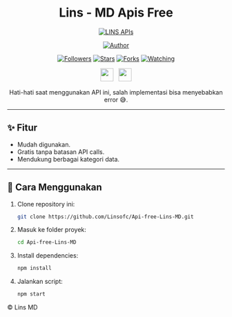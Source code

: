 <div align="center">
 
# Lins - MD Apis Free
<p align="center">
<a href="https://whatsapp.com/channel/0029VaeQHirJ93waiykxjF2L"><img title="LINS APIs" src="https://img.shields.io/badge/LINS APIs-blue?colorA=%23ff0000&colorB=%23017e40&style=for-the-badge"></a>
</p>
<p align="center">
<a href="https://github.com/Linsofc"><img title="Author" src="https://img.shields.io/badge/Author-LINS OFFICIAL-orange.svg?style=for-the-badge&logo=github"></a>
</p>
<p align="center">
<a href="https://github.com/Linsofc/Api-free-Lins-MD/followers"><img title="Followers" src="https://img.shields.io/github/followers/Linsofc?color=red&style=flat-square"></a>
<a href="https://github.com/Linsofc/Api-free-Lins-MD/stargazers"><img title="Stars" src="https://img.shields.io/github/stars/Linsofc/Api-free-Lins-MD?color=blue&style=flat-square"></a>
<a href="https://github.com/Linsofc/Api-free-Lins-MD/network/members"><img title="Forks" src="https://img.shields.io/github/forks/Linsofc/Api-free-Lins-MD?color=red&style=flat-square"></a>
<a href="https://github.com/Linsofc/Api-free-Lins-MD/watchers"><img title="Watching" src="https://img.shields.io/github/watchers/Linsofc/Api-free-Lins-MD?label=Watchers&color=blue&style=flat-square"></a>
</p>
<p align='center'>
   <a href="https://www.youtube.com/@linsofficiall"><img height="30" src="https://upload.wikimedia.org/wikipedia/commons/thumb/4/42/YouTube_icon_%282013-2017%29.png/800px-YouTube_icon_%282013-2017%29.png"></a>&nbsp;&nbsp;
   <a href="https://instagram.com/rijalsavior"><img height="30" src="https://upload.wikimedia.org/wikipedia/commons/a/a5/Instagram_icon.png"></a>
</P>

Hati-hati saat menggunakan API ini, salah implementasi bisa menyebabkan error 😅.
</div>

---

## ✨ Fitur
- Mudah digunakan.
- Gratis tanpa batasan API calls.
- Mendukung berbagai kategori data.

---

## 🚀 Cara Menggunakan
1. Clone repository ini:
   ```bash
   git clone https://github.com/Linsofc/Api-free-Lins-MD.git

2. Masuk ke folder proyek:
   ```bash
   cd Api-free-Lins-MD

3. Install dependencies:
   ```bash
   npm install

4. Jalankan script:
   ```bash
   npm start

<p>
 © Lins MD
</p>
